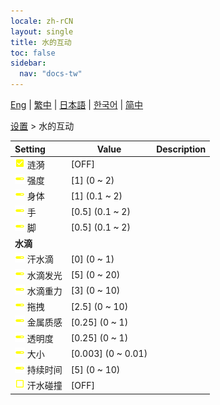 ```yaml
---
locale: zh-rCN
layout: single
title: 水的互动
toc: false
sidebar:
  nav: "docs-tw"
---
```

[Eng](/dancexr/menu/2025.4/actor/water_interaction) | [繁中](/tw/dancexr/menu/2025.4/actor/water_interaction) | [日本語](/jp/dancexr/menu/2025.4/actor/water_interaction) | [한국어](/kr/dancexr/menu/2025.4/actor/water_interaction) | [简中](/zh/dancexr/menu/2025.4/actor/water_interaction)

[设置](../menu#设置) > 水的互动



| Setting | Value | Description |
| :--- | --- | :--- |
|<nobr> ![check_on icon](/images/icon/ic_check_on.png)  涟漪</nobr>| [OFF] | 
|<nobr> ![slider icon](/images/icon/ic_slider.png)  强度</nobr>| [1] (0 ~ 2) | 
|<nobr> ![slider icon](/images/icon/ic_slider.png)  身体</nobr>| [1] (0.1 ~ 2) | 
|<nobr> ![slider icon](/images/icon/ic_slider.png)  手</nobr>| [0.5] (0.1 ~ 2) | 
|<nobr> ![slider icon](/images/icon/ic_slider.png)  脚</nobr>| [0.5] (0.1 ~ 2) | 
|<nobr> <b>水滴</b></nobr>|| 
|<nobr> ![slider icon](/images/icon/ic_slider.png)  汗水滴</nobr>| [0] (0 ~ 1) | 
|<nobr> ![slider icon](/images/icon/ic_slider.png)  水滴发光</nobr>| [5] (0 ~ 20) | 
|<nobr> ![slider icon](/images/icon/ic_slider.png)  水滴重力</nobr>| [3] (0 ~ 10) | 
|<nobr> ![slider icon](/images/icon/ic_slider.png)  拖拽</nobr>| [2.5] (0 ~ 10) | 
|<nobr> ![slider icon](/images/icon/ic_slider.png)  金属质感</nobr>| [0.25] (0 ~ 1) | 
|<nobr> ![slider icon](/images/icon/ic_slider.png)  透明度</nobr>| [0.25] (0 ~ 1) | 
|<nobr> ![slider icon](/images/icon/ic_slider.png)  大小</nobr>| [0.003] (0 ~ 0.01) | 
|<nobr> ![slider icon](/images/icon/ic_slider.png)  持续时间</nobr>| [5] (0 ~ 10) | 
|<nobr> ![check_off icon](/images/icon/ic_check_off.png)  汗水碰撞</nobr>| [OFF] | 
